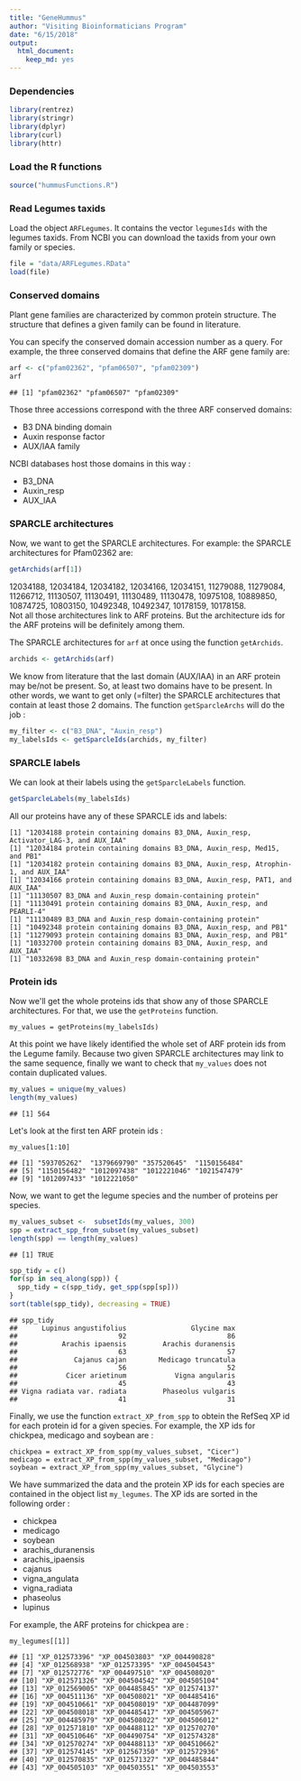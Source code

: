 ```yaml
---
title: "GeneHummus"
author: "Visiting Bioinformaticians Program"
date: "6/15/2018"
output: 
  html_document: 
    keep_md: yes
---
```


### Dependencies

```r
library(rentrez)
library(stringr)
library(dplyr)
library(curl)
library(httr)
```

### Load the R functions

```r
source("hummusFunctions.R")
```


### Read Legumes taxids
Load the object `ARFLegumes`. It contains the vector `legumesIds` with the legumes taxids. From NCBI you can download the taxids from your own family or species. 

```r
file = "data/ARFLegumes.RData"
load(file)
```


### Conserved domains

Plant gene families are characterized by common protein structure. 
The structure that defines a given family can be found in literature.   

You can specify the conserved domain accession number as a query. For example, the three conserved domains that define the ARF gene family are: 

```r
arf <- c("pfam02362", "pfam06507", "pfam02309")
arf
```

```
## [1] "pfam02362" "pfam06507" "pfam02309"
```

Those three accessions correspond with the three ARF conserved domains:  
  
  * B3 DNA binding domain
  * Auxin response factor
  * AUX/IAA family
  
NCBI databases host those domains in this way : 
  * B3_DNA
  * Auxin_resp
  * AUX_IAA


### SPARCLE architectures

Now, we want to get the SPARCLE architectures. For example: the SPARCLE architectures for Pfam02362 are:  
```r
getArchids(arf[1])
```
12034188, 12034184, 12034182, 12034166, 12034151, 11279088, 11279084, 11266712, 11130507, 11130491, 11130489, 11130478, 10975108, 10889850, 10874725, 10803150, 10492348, 10492347, 10178159, 10178158.  
Not all those architectures link to ARF proteins. But the architecture ids for the ARF proteins will be definitely among them. 

The SPARCLE architectures for `arf` at once using the function `getArchids`. 
```r
archids <- getArchids(arf)
```
We know from literature that the last domain (AUX/IAA) in an ARF protein may be/not be present. So, at least two domains have to be present. In other words, we want to get only (=filter) the SPARCLE architectures that contain at least those 2 domains. 
The function `getSparcleArchs` will do the job : 

```r
my_filter <- c("B3_DNA", "Auxin_resp")
my_labelsIds <- getSparcleIds(archids, my_filter)
```

### SPARCLE labels
We can look at their labels using the `getSparcleLabels` function. 
```r
getSparcleLabels(my_labelsIds)
```
All our proteins have any of these SPARCLE ids and labels:  
```
[1] "12034188 protein containing domains B3_DNA, Auxin_resp, Activator_LAG-3, and AUX_IAA"
[1] "12034184 protein containing domains B3_DNA, Auxin_resp, Med15, and PB1"
[1] "12034182 protein containing domains B3_DNA, Auxin_resp, Atrophin-1, and AUX_IAA"
[1] "12034166 protein containing domains B3_DNA, Auxin_resp, PAT1, and AUX_IAA"
[1] "11130507 B3_DNA and Auxin_resp domain-containing protein"
[1] "11130491 protein containing domains B3_DNA, Auxin_resp, and PEARLI-4"
[1] "11130489 B3_DNA and Auxin_resp domain-containing protein"
[1] "10492348 protein containing domains B3_DNA, Auxin_resp, and PB1"
[1] "11279093 protein containing domains B3_DNA, Auxin_resp, and PB1"
[1] "10332700 protein containing domains B3_DNA, Auxin_resp, and AUX_IAA"
[1] "10332698 B3_DNA and Auxin_resp domain-containing protein"
```


### Protein ids 
Now we'll get the whole proteins ids that show any of those SPARCLE architectures. 
For that, we use the `getProteins` function. 

```{r}
my_values = getProteins(my_labelsIds)
```

At this point we have likely identified the whole set of ARF protein ids from the Legume family. Because two given SPARCLE architectures may link to the same sequence, finally we want to check that `my_values` does not contain duplicated values. 


```r
my_values = unique(my_values)
length(my_values)
```

```
## [1] 564
```


Let's look at the first ten ARF protein ids : 
```{r}
my_values[1:10]
```

```{r}
## [1] "593705262"  "1379669790" "357520645"  "1150156484"
## [5] "1150156482" "1012097438" "1012221046" "1021547479"
## [9] "1012097433" "1012221050"
```


Now, we want to get the legume species and the number of proteins per species. 

```r
my_values_subset <-  subsetIds(my_values, 300)
spp = extract_spp_from_subset(my_values_subset)
length(spp) == length(my_values)
```

```
## [1] TRUE
```


```r
spp_tidy = c()
for(sp in seq_along(spp)) {
  spp_tidy = c(spp_tidy, get_spp(spp[sp]))
}
sort(table(spp_tidy), decreasing = TRUE)
```

```
## spp_tidy
##      Lupinus angustifolius                Glycine max 
##                         92                         86 
##           Arachis ipaensis         Arachis duranensis 
##                         63                         57 
##              Cajanus cajan        Medicago truncatula 
##                         56                         52 
##            Cicer arietinum            Vigna angularis 
##                         45                         43 
## Vigna radiata var. radiata         Phaseolus vulgaris 
##                         41                         31
```

Finally, we use the function `extract_XP_from_spp` to obtein the RefSeq XP id for each protein id for a given species. For example, the XP ids for chickpea, medicago and soybean are : 

```
chickpea = extract_XP_from_spp(my_values_subset, "Cicer")
medicago = extract_XP_from_spp(my_values_subset, "Medicago")
soybean = extract_XP_from_spp(my_values_subset, "Glycine")
```

We have summarized the data and the protein XP ids for each species are contained in the object list `my_legumes`. The XP ids are sorted in the following order :   
  * chickpea
  * medicago
  * soybean
  * arachis_duranensis
  * arachis_ipaensis
  * cajanus
  * vigna_angulata
  * vigna_radiata
  * phaseolus
  * lupinus
  
For example, the ARF proteins for chickpea are : 
```{r}
my_legumes[[1]]
```
```
## [1] "XP_012573396" "XP_004503803" "XP_004490828"
## [4] "XP_012568938" "XP_012573395" "XP_004504543"
## [7] "XP_012572776" "XP_004497510" "XP_004508020"
## [10] "XP_012571326" "XP_004504542" "XP_004505104"
## [13] "XP_012569005" "XP_004485845" "XP_012574137"
## [16] "XP_004511136" "XP_004508021" "XP_004485416"
## [19] "XP_004510661" "XP_004508019" "XP_004487099"
## [22] "XP_004508018" "XP_004485417" "XP_004505967"
## [25] "XP_004485979" "XP_004508022" "XP_004506012"
## [28] "XP_012571810" "XP_004488112" "XP_012570270"
## [31] "XP_004510646" "XP_004490754" "XP_012574328"
## [34] "XP_012570274" "XP_004488113" "XP_004510662"
## [37] "XP_012574145" "XP_012567350" "XP_012572936"
## [40] "XP_012570835" "XP_012571327" "XP_004485844"
## [43] "XP_004505103" "XP_004503551" "XP_004503553"
```
